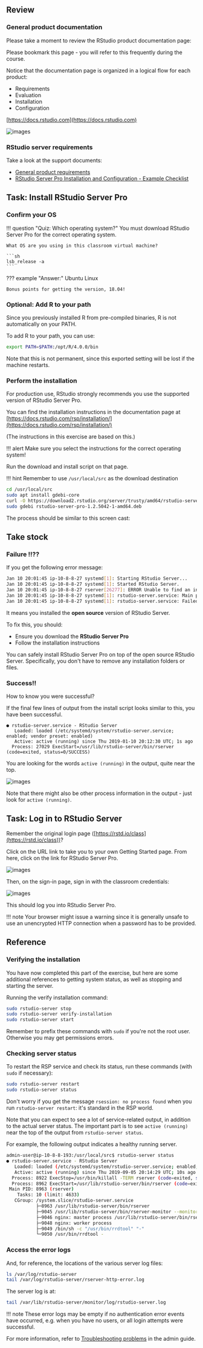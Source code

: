 
## Review

### General product documentation

Please take a moment to review the RStudio product documentation page:

Please bookmark this page - you will refer to this frequently during the course.

Notice that the documentation page is organized in a logical flow for each product:

* Requirements
* Evaluation
* Installation
* Configuration

[https://docs.rstudio.com](https://docs.rstudio.com)


![images](assets/docs-page.png)

### RStudio server requirements

Take a look at the support documents:

* [General product requirements](https://support.rstudio.com/hc/en-us/articles/360015177453-RStudio-professional-product-requirements)
* [RStudio Server Pro Installation and Configuration - Example Checklist](https://support.rstudio.com/hc/en-us/articles/360015079054-RStudio-Server-Pro-Installation-and-Configuration-Example-Checklist)


## Task: Install RStudio Server Pro

### Confirm your OS

!!! question "Quiz: Which operating system?"
    You must download RStudio Server Pro for the correct operating system.
    
    What OS are you using in this classroom virtual machine?
    
    ```sh
    lsb_release -a
    ```
??? example "Answer:"
    Ubuntu Linux
    
    Bonus points for getting the version, 18.04!



### Optional: Add R to  your path

Since you previously installed R from pre-compiled binaries, R is not automatically on your PATH.

To add R to your path, you can use:

```sh
export PATH=$PATH:/opt/R/4.0.0/bin
```

Note that this is not permanent, since this exported setting will be lost if the machine restarts.

### Perform the installation

For production use, RStudio strongly recommends you use the supported version of RStudio Server Pro.

You can find the installation instructions in the documentation page at [https://docs.rstudio.com/rsp/installation/](https://docs.rstudio.com/rsp/installation/)

(The instructions in this exercise are based on this.)

!!! alert 
    Make sure you select the instructions for the correct operating system!


Run the download and install script on that page.


!!! hint
    Remember to use `/usr/local/src` as the download destination


```bash
cd /usr/local/src
sudo apt install gdebi-core
curl -O https://download2.rstudio.org/server/trusty/amd64/rstudio-server-pro-1.2.5042-1-amd64.deb
sudo gdebi rstudio-server-pro-1.2.5042-1-amd64.deb
```


The process should be similar to this screen cast:

<asciinema-player src="../../asciicast/install_rsp.cast"></asciinema-player>


## Take stock

### Failure !!??

If you get the following error message:

```sh
Jan 10 20:01:45 ip-10-8-8-27 systemd[1]: Starting RStudio Server...
Jan 10 20:01:45 ip-10-8-8-27 systemd[1]: Started RStudio Server.
Jan 10 20:01:45 ip-10-8-8-27 rserver[26277]: ERROR Unable to find an installation of R on the system (which R did not return v.cpp:531
Jan 10 20:01:45 ip-10-8-8-27 systemd[1]: rstudio-server.service: Main process exited, code=exited, status=1/FAILURE
Jan 10 20:01:45 ip-10-8-8-27 systemd[1]: rstudio-server.service: Failed with result 'exit-code'.
```

It means you installed the **open source** version of RStudio Server.

To fix this, you should:

* Ensure you download the **RStudio Server Pro**
* Follow the installation instructions

You can safely install RStudio Server Pro on top of the open source RStudio Server.  Specifically, you don't have to remove any installation folders or files.


### Success!!

How to know you were successful?

If the final few lines of output from the install script looks similar to this, you have been successful.


```
● rstudio-server.service - RStudio Server
   Loaded: loaded (/etc/systemd/system/rstudio-server.service; enabled; vendor preset: enabled)
   Active: active (running) since Thu 2019-01-10 20:12:30 UTC; 1s ago
  Process: 27029 ExecStart=/usr/lib/rstudio-server/bin/rserver (code=exited, status=0/SUCCESS)
```

You are looking for the words `active (running)` in the output, quite near the top.

![images](assets/active-running.png)


Note that there might also be other process information in the output - just look for `active (running)`.



## Task: Log in to RStudio Server

Remember the original login page ([https://rstd.io/class](https://rstd.io/class))?

Click on the URL link to take you to your own Getting Started page.  From here, click on the link for RStudio Server Pro.

![images](assets/rsp-button.png)


Then, on the sign-in page, sign in with the classroom credentials:

![images](assets/sign-in.png)


This should log you into RStudio Server Pro.


!!! note
    Your browser might issue a warning since it is generally unsafe to use an unencrypted HTTP connection when a password has to be provided. 


## Reference

### Verifying the installation

You have now completed this part of the exercise, but here are some additional references to getting system status, as well as stopping and starting the server.

Running the verify installation command:

```sh
sudo rstudio-server stop
sudo rstudio-server verify-installation
sudo rstudio-server start
```

Remember to prefix these commands with `sudo` if you're not the root user.  Otherwise you may get permissions errors.

### Checking server status

To restart the RSP service and check its status, run these commands (with `sudo` if necessary):

```sh
sudo rstudio-server restart
sudo rstudio-server status
```

Don't worry if you get the message `rsession: no process found` when you run `rstudio-server restart`: it's standard in the RSP world.

Note that you can expect to see a lot of service-related output, in addition to the actual server status.  The important part is to see `active (running)` near the top of the output from `rstudio-server status`.

For example, the following output indicates a healthy running server.

```sh
admin-user@ip-10-8-8-193:/usr/local/src$ rstudio-server status
● rstudio-server.service - RStudio Server
   Loaded: loaded (/etc/systemd/system/rstudio-server.service; enabled; vendor preset: enabled)
   Active: active (running) since Thu 2019-09-05 20:14:29 UTC; 10s ago
  Process: 8922 ExecStop=/usr/bin/killall -TERM rserver (code=exited, status=0/SUCCESS)
  Process: 8962 ExecStart=/usr/lib/rstudio-server/bin/rserver (code=exited, status=0/SUCCESS)
 Main PID: 8963 (rserver)
    Tasks: 10 (limit: 4633)
   CGroup: /system.slice/rstudio-server.service
           ├─8963 /usr/lib/rstudio-server/bin/rserver
           ├─9045 /usr/lib/rstudio-server/bin/rserver-monitor --monitor-domain-socket /tmp/rstudio-rserver/rserver-monitor.socket --
           ├─9046 nginx: master process /usr/lib/rstudio-server/bin/rserver-http
           ├─9048 nginx: worker process
           ├─9049 /bin/sh -c "/usr/bin/rrdtool" "-"
           └─9050 /usr/bin/rrdtool -
```


### Access the error logs

And, for reference, the locations of the various server log files:

```sh
ls /var/log/rstudio-server
tail /var/log/rstudio-server/rserver-http-error.log
```

The server log is at:

```sh
tail /var/lib/rstudio-server/monitor/log/rstudio-server.log
```

!!! note
    These error logs may be empty if no authentication error events have occurred, e.g. when you have no users, or all login attempts were successful.

For more information, refer to [Troubleshooting problems](https://docs.rstudio.com/ide/server-pro/index.html#troubleshooting-problems) in the admin guide.
